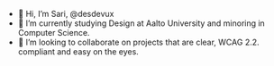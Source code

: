 - 👋 Hi, I’m Sari, @desdevux
- 🌱 I’m currently studying Design at Aalto University and minoring in Computer Science.
- 💞️ I’m looking to collaborate on projects that are clear, WCAG 2.2. compliant and easy on the eyes.

<!---
desdevux/desdevux is a ✨ special ✨ repository because its `README.md` (this file) appears on your GitHub profile.
You can click the Preview link to take a look at your changes.
--->
